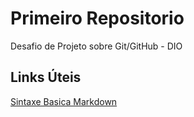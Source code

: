 # Primeiro Repositorio
Desafio de Projeto sobre Git/GitHub - DIO

## Links Úteis
[Sintaxe Basica Markdown](https://www.markdownguide.org/basic-syntax/)
